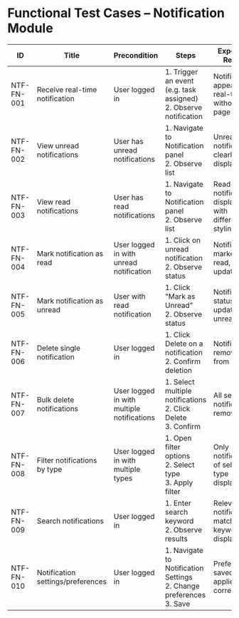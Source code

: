 # Functional Test Cases – Notification Module

| ID          | Title                                       | Precondition                        | Steps                                                         | Expected Result                           | Actual Result | Status |
|-------------|---------------------------------------------|-------------------------------------|---------------------------------------------------------------|-------------------------------------------|---------------|--------|
| NTF-FN-001  | Receive real-time notification              | User logged in                      | 1. Trigger an event (e.g. task assigned) <br> 2. Observe notification | Notification appears in real-time without page reload |               |        |
| NTF-FN-002  | View unread notifications                   | User has unread notifications       | 1. Navigate to Notification panel <br> 2. Observe list | Unread notifications clearly displayed |               |        |
| NTF-FN-003  | View read notifications                     | User has read notifications         | 1. Navigate to Notification panel <br> 2. Observe list | Read notifications displayed with different styling |               |        |
| NTF-FN-004  | Mark notification as read                   | User logged in with unread notification | 1. Click on unread notification <br> 2. Observe status | Notification marked as read, styling updated |               |        |
| NTF-FN-005  | Mark notification as unread                 | User with read notification         | 1. Click "Mark as Unread" <br> 2. Observe status | Notification status updated to unread |               |        |
| NTF-FN-006  | Delete single notification                  | User logged in                      | 1. Click Delete on a notification <br> 2. Confirm deletion | Notification removed from list |               |        |
| NTF-FN-007  | Bulk delete notifications                   | User logged in with multiple notifications | 1. Select multiple notifications <br> 2. Click Delete <br> 3. Confirm | All selected notifications removed |               |        |
| NTF-FN-008  | Filter notifications by type                | User logged in with multiple types  | 1. Open filter options <br> 2. Select type <br> 3. Apply filter | Only notifications of selected type displayed |               |        |
| NTF-FN-009  | Search notifications                        | User logged in                      | 1. Enter search keyword <br> 2. Observe results | Relevant notifications matching keyword displayed |               |        |
| NTF-FN-010  | Notification settings/preferences           | User logged in                      | 1. Navigate to Notification Settings <br> 2. Change preferences <br> 3. Save | Preferences saved and applied correctly |               |        |